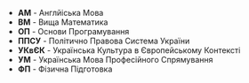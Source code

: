 - **АМ** - Англйіська Мова
- **ВМ** - Вища Математика
- **ОП** - Основи Програмування
- **ППСУ** - Політично Правова Система України
- **УКвЄК** - Українська Культура в Європейському Контексті
- **УМ** - Українська Мова Професійного Спрямування
- **ФП** - Фізична Підготовка
